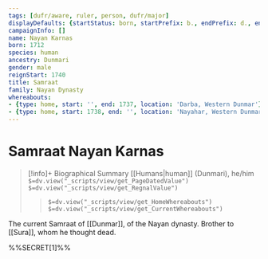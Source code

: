 ```yaml
---
tags: [dufr/aware, ruler, person, dufr/major]
displayDefaults: {startStatus: born, startPrefix: b., endPrefix: d., endStatus: died}
campaignInfo: []
name: Nayan Karnas
born: 1712
species: human
ancestry: Dunmari
gender: male
reignStart: 1740
title: Samraat
family: Nayan Dynasty
whereabouts:
- {type: home, start: '', end: 1737, location: 'Darba, Western Dunmar'}
- {type: home, start: 1738, end: '', location: 'Nayahar, Western Dunmar'}
---
```

# Samraat Nayan Karnas
>[!info]+ Biographical Summary
>[[Humans|human]] (Dunmari), he/him
>`$=dv.view("_scripts/view/get_PageDatedValue")`
>`$=dv.view("_scripts/view/get_RegnalValue")`
>> `$=dv.view("_scripts/view/get_HomeWhereabouts")`
>> `$=dv.view("_scripts/view/get_CurrentWhereabouts")`

The current Samraat of [[Dunmar]], of the Nayan dynasty. Brother to [[Sura]], whom he thought dead. 

%%SECRET[1]%%